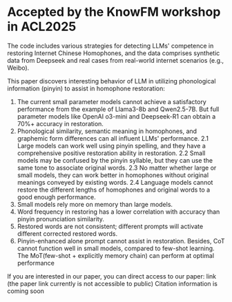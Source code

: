 # Accepted by the KnowFM workshop in ACL2025
The code includes various strategies for detecting LLMs' competence in restoring Internet Chinese Homophones, and the data comprises synthetic data from Deepseek and real cases from real-world internet scenarios (e.g., Weibo).

This paper discovers interesting behavior of LLM in utilizing phonological information (pinyin) to assist in homophone restoration:
1. The current small parameter models cannot achieve a satisfactory performance from the example of Llama3-8b and Qwen2.5-7B. But full parameter models like OpenAI o3-mini and Deepseek-R1 can obtain a 70%+ accuracy in restoration.
2. Phonological similarity, semantic meaning in homophones, and graphemic form differences can all influent LLMs' performance.
   2.1 Large models can work well using pinyin spelling, and they have a comprehensive positive restoration ability in restoration.
   2.2 Small models may be confused by the pinyin syllable, but they can use the same tone to associate original words.
   2.3 No matter whether large or small models, they can work better in homophones without original meanings conveyed by existing words.
   2.4 Language models cannot restore the different lengths of homophones and original words to a good enough performance.
3. Small models rely more on memory than large models.
4. Word frequency in restoring has a lower correlation with accuracy than pinyin pronunciation similarity.
5. Restored words are not consistent; different prompts will activate different corrected restored words.
6. Pinyin-enhanced alone prompt cannot assist in restoration. Besides, CoT cannot function well in small models, compared to few-shot learning. The MoT(few-shot + explicitly memory chain) can perform at optimal performance
   

If you are interested in our paper, you can direct access to our paper: link (the paper link currently is not accessible to public)
Citation information is coming soon
